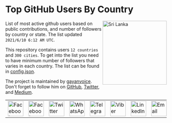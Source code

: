 # Top GitHub Users By Country

<img align="right" width="200" src="https://upload.wikimedia.org/wikipedia/commons/thumb/1/11/Flag_of_Sri_Lanka.svg/800px-Flag_of_Sri_Lanka.svg.png" alt="Sri Lanka">

List of most active github users based on public contributions, and number of followers  by country or state. The list updated `2021/6/10 6:12 AM UTC`.

This repository contains users `12 countries` and `300 cities`. 
To get into the list you need to have minimum number of followers that varies in each country. The list can be found in [config.json](https://github.com/github-commits-top).

The project is maintained by [gayanvoice](github.com). Don't forget to follow him on [GitHub](github.com), [Twitter](twitter.com), and [Medium](medium.com).

<table>
	<tr>
		<td>
			<a href="https://www.facebook.com/sharer/sharer.php?u=https://github.com/gayanvoice/github-commits-top">
				<img src="https://github.com/gayanvoice/github-active-users-monitor/raw/master/images/icons/facebook.svg" height="48" width="48" alt="Facebook"/>
			</a>
		</td>
		<td>
			<a href="https://www.facebook.com/sharer/sharer.php?u=https://github.com/gayanvoice/github-commits-top">
				<img src="https://github.com/gayanvoice/github-active-users-monitor/raw/master/images/icons/facebook_messenger.svg" height="48" width="48" alt="Facebook Messenger"/>
			</a>
		</td>
		<td>
			<a href="https://twitter.com/intent/tweet?text=Some Title https://github.com/gayanvoice/github-commits-top">
				<img src="https://github.com/gayanvoice/github-active-users-monitor/raw/master/images/icons/twitter.svg" height="48" width="48" alt="Twitter"/>
			</a>
		</td>
		<td>
			<a href="https://www.linkedin.com/shareArticle?mini=true&url=https://github.com/gayanvoice/github-commits-top&title=Some Title&summary=Some Description&source=">
				<img src="https://github.com/gayanvoice/github-active-users-monitor/blob/master/images/icons/whatsapp.svg" height="48" width="48" alt="WhatsApp"/>
			</a>
		</td>
		<td>
			<a href="https://www.linkedin.com/shareArticle?mini=true&url=https://github.com/gayanvoice/github-commits-top&title=Some Title&summary=Some Description&source=">
				<img src="https://github.com/gayanvoice/github-active-users-monitor/blob/master/images/icons/telegram.svg" height="48" width="48" alt="Telegram"/>
			</a>
		</td>
		<td>
			<a href="https://www.linkedin.com/shareArticle?mini=true&url=https://github.com/gayanvoice/github-commits-top&title=Some Title&summary=Some Description&source=">
				<img src="https://github.com/gayanvoice/github-active-users-monitor/blob/master/images/icons/viber.svg" height="48" width="48" alt="Viber"/>
			</a>
		</td>
		<td>
			<a href="https://www.linkedin.com/shareArticle?mini=true&url=https://github.com/gayanvoice/github-commits-top&title=Some Title&summary=Some Description&source=">
				<img src="https://github.com/gayanvoice/github-active-users-monitor/blob/master/images/icons/linkedin.svg" height="48" width="48" alt="LinkedIn"/>
			</a>
		</td>
		<td>
			<a href="mailto:receipient name?cc=cc&bcc=bcc&subject=subject&body=body">
				<img src="https://github.com/gayanvoice/github-active-users-monitor/blob/master/images/icons/gmail.svg" height="48" width="48" alt="Email"/>
			</a>
		</td>
		<td>
			<a href="https://reddit.com/submit?url=[post-url]&title=[post-title]">
				<img src="https://github.com/gayanvoice/github-active-users-monitor/blob/master/images/icons/reddit.svg" height="48" width="48" alt="Reddit"/>
			</a>
		</td>
		<td>
			<a href="https://www.tumblr.com/share/link?url=[post-url]&name=[post-title]&description=[post-desc]">
				<img src="https://github.com/gayanvoice/github-active-users-monitor/blob/master/images/icons/tumblr.svg" height="48" width="48" alt="Tumblr"/>
			</a>
		</td>
	</tr>
</table>


